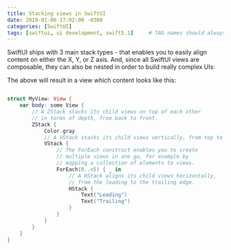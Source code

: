 ```yaml
---
title: Stacking views in SwiftUI
date: 2019-01-06 17:02:00 -0300
categories: [SwiftUI]
tags: [swiftui, ui development, swift5.1]     # TAG names should always be lowercase
---
```


SwiftUI ships with 3 main stack types - that enables you to easily align content on either the X, Y, or Z axis. And, since all SwiftUI views are composable, they can also be nested in order to build really complex UIs:

The above will result in a view which content looks like this:

```swift

struct MyView: View {
    var body: some View {
        // A ZStack stacks its child views on top of each other
        // in terms of depth, from back to front.
        ZStack {
            Color.gray
            // A VStack stacks its child views vertically, from top to bottom.
            VStack {
                // The ForEach construct enables you to create
                // multiple views in one go, for example by
                // mapping a collection of elements to views.
                ForEach(0..<5) { _ in
                    // A HStack aligns its child views horizontally,
                    // from the leading to the trailing edge.
                    HStack {
                        Text("Leading")
                        Text("Trailing")
                    }
                }
            }
        }
    }
}

```